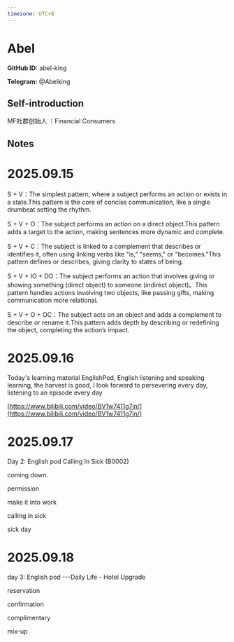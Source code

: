 ```yaml
---
timezone: UTC+8
---
```


# Abel

**GitHub ID:** abel-king

**Telegram:** @Abelking

## Self-introduction

MF社群创始人 ｜Financial Consumers

## Notes
<!-- Content_START -->
# 2025.09.15
<!-- DAILY_CHECKIN_2025-09-15_START -->
S + V：The simplest pattern, where a subject performs an action or exists in a state.This pattern is the core of concise communication, like a single drumbeat setting the rhythm.

S + V + O：The subject performs an action on a direct object.This pattern adds a target to the action, making sentences more dynamic and complete.

S + V + C：The subject is linked to a complement that describes or identifies it, often using linking verbs like "is," "seems," or "becomes."This pattern defines or describes, giving clarity to states of being.

S + V + IO + DO：The subject performs an action that involves giving or showing something (direct object) to someone (indirect object)。This pattern handles actions involving two objects, like passing gifts, making communication more relational.

S + V + O + OC：The subject acts on an object and adds a complement to describe or rename it.This pattern adds depth by describing or redefining the object, completing the action’s impact.
<!-- DAILY_CHECKIN_2025-09-15_END -->


# 2025.09.16
<!-- DAILY_CHECKIN_2025-09-16_START -->
Today's learning material EnglishPod, English listening and speaking learning, the harvest is good, I look forward to persevering every day, listening to an episode every day  
  
[https://www.bilibili.com/video/BV1w7411g7jn/](https://www.bilibili.com/video/BV1w7411g7jn/)
<!-- DAILY_CHECKIN_2025-09-16_END -->


# 2025.09.17
<!-- DAILY_CHECKIN_2025-09-17_START -->
Day 2: English pod Calling In Sick (B0002)

coming down.  
  
permission  
  
make it into work  
  
calling in sick  
  
sick day
<!-- DAILY_CHECKIN_2025-09-17_END -->


# 2025.09.18
<!-- DAILY_CHECKIN_2025-09-18_START -->
day 3: English pod ---Daily Life - Hotel Upgrade  
  
reservation  
  
confirmation  
  
complimentary  
  
mix-up
<!-- DAILY_CHECKIN_2025-09-18_END -->
<!-- Content_END -->
